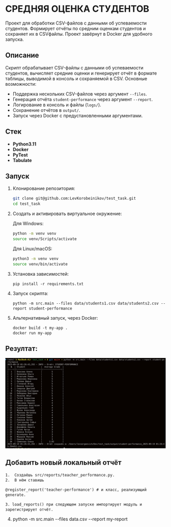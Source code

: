 # СРЕДНЯЯ ОЦЕНКА СТУДЕНТОВ

Проект для обработки CSV-файлов с данными об успеваемости студентов. Формирует отчёты по средним оценкам студентов и сохраняет их в CSVфайлы. Проект завёрнут в Docker для удобного запуска.

## Описание

Скрипт обрабатывает CSV-файлы с данными об успеваемости студентов, вычисляет средние оценки и генерирует отчёт в формате таблицы, выводимой в консоль и сохраняемой в CSV. Основные возможности:
- Поддержка нескольких CSV-файлов через аргумент `--files`.
- Генерация отчёта `student-performance` через аргумент `--report`.
- Логирование в консоль и файлы (`logs/`).
- Сохранение отчётов в `output/`.
- Запуск через Docker с предустановленными аргументами.

## Стек

- **Python3.11**
- **Docker**
- **PyTest**
- **Tabulate**

## Запуск

1. Клонирование репозитория:

   ```bash
   git clone git@github.com:LevKorobeinikov/test_task.git
   cd test_task
   ```

2. Создать и активировать виртуальное окружение:

   Для Windows:

   ```bash
   python -m venv venv
   source venv/Scripts/activate
   ```

   Для Linux/macOS:

   ```bash
   python3 -m venv venv
   source venv/bin/activate
   ```

3. Установка зависимостей:
   ```bach
   pip install -r requirements.txt
   ```

4. Запуск скрипта:
   ```bach
   python -m src.main --files data/students1.csv data/students2.csv --report student-performance
   ```

5. Альтернативный запуск, через Docker:
   ```bach
   docker build -t my-app .
   docker run my-app
   ```

## Резултат:
![Резултат](result_images/screen.png)
 
## Добавить новый локальный отчёт
	1.	Создаёшь src/reports/teacher_performance.py.
	2.	В нём ставишь 
   ```bach
   @register_report('teacher-performance') # и класс, реализующий generate.
   ``` 
	3. load_reports() при следующем запуске импортирует модуль и зарегистрирует отчёт.
   4. python -m src.main --files data.csv --report my-report 